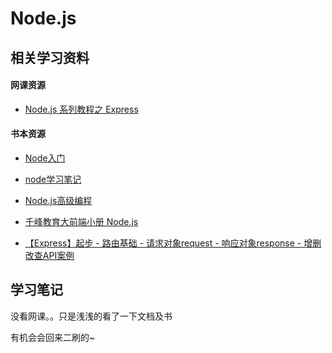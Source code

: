 # Node.js



## 相关学习资料

#### 网课资源

- [Node.js 系列教程之 Express](https://www.bilibili.com/video/BV1mQ4y1C7Cn?spm_id_from=333.999.0.0)

#### 书本资源

- [Node入门](https://www.nodebeginner.org/index-zh-cn.html#how-our-server-handles-requests)

- [node学习笔记](https://blog.csdn.net/qq_53087870/category_11337262.html)
- [Node.js高级编程](https://www.yuque.com/lipengzhou/nodejs-tutorial/wyk0k8)
- [千峰教育大前端小册 Node.js](https://lurongtao.gitee.io/felixbooks-gp19-node.js/basics/01-Node.js%E5%9F%BA%E7%A1%80.html)
- [【Express】起步 - 路由基础 - 请求对象request - 响应对象response - 增删改查API案例](https://juejin.cn/post/7022539322670710798)

## 学习笔记

没看网课。。只是浅浅的看了一下文档及书

有机会会回来二刷的~
